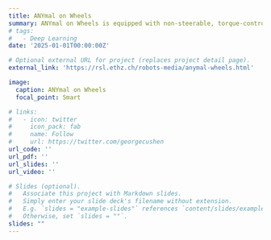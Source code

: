 ```yaml
---
title: ANYmal on Wheels
summary: ANYmal on Wheels is equipped with non-​steerable, torque-​controlled wheels to overcome the trade-​off between mobility and efficiency.
# tags:
#   - Deep Learning
date: '2025-01-01T00:00:00Z'

# Optional external URL for project (replaces project detail page).
external_link: 'https://rsl.ethz.ch/robots-media/anymal-wheels.html'

image:
  caption: ANYmal on Wheels
  focal_point: Smart

# links:
#   - icon: twitter
#     icon_pack: fab
#     name: Follow
#     url: https://twitter.com/georgecushen
url_code: ''
url_pdf: ''
url_slides: ''
url_video: ''

# Slides (optional).
#   Associate this project with Markdown slides.
#   Simply enter your slide deck's filename without extension.
#   E.g. `slides = "example-slides"` references `content/slides/example-slides.md`.
#   Otherwise, set `slides = ""`.
slides: ""
---
```

